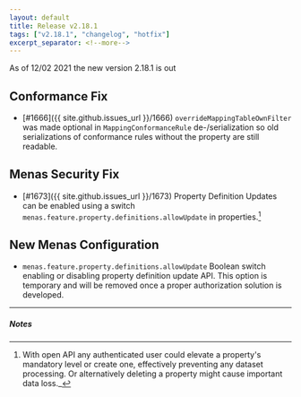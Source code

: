 ```yaml
---
layout: default
title: Release v2.18.1
tags: ["v2.18.1", "changelog", "hotfix"]
excerpt_separator: <!--more-->
---
```


As of 12/02 2021 the new version 2.18.1 is out
<!--more-->

## Conformance Fix

- [#1666]({{ site.github.issues_url }}/1666) `overrideMappingTableOwnFilter` was made optional in `MappingConformanceRule` de-/serialization so old serializations of conformance rules without the property are still readable.

## Menas Security Fix

- [#1673]({{ site.github.issues_url }}/1673) Property Definition Updates can be enabled using a switch `menas.feature.property.definitions.allowUpdate` in properties.[^1]
 
## New Menas Configuration

* `menas.feature.property.definitions.allowUpdate` Boolean switch enabling or disabling property definition update API. This option is temporary and will be removed once a proper authorization solution is developed.


---

##### Notes

[^1]: With open API any authenticated user could elevate a property's mandatory level or create one, effectively preventing any dataset processing. Or alternatively deleting a property might cause important data loss._
